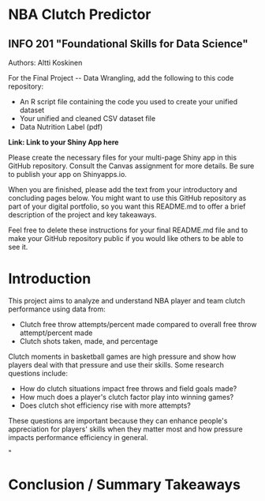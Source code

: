 # NBA Clutch Predictor
## INFO 201 "Foundational Skills for Data Science"

Authors: Altti Koskinen


For the Final Project -- Data Wrangling, add the following to this code repository:

* An R script file containing the code you used to create your unified dataset 
* Your unified and cleaned CSV dataset file
* Data Nutrition Label (pdf) 


**Link: Link to your Shiny App here**

Please create the necessary files for your multi-page Shiny app in this GitHub repository. Consult the Canvas assignment for more details. Be sure to publish your app on Shinyapps.io.

When you are finished, please add the text from your introductory and concluding pages below. You might want to use this GitHub repository as part of your digital portfolio, so you want this README.md to offer a brief description of the project and key takeaways.

Feel free to delete these instructions for your final README.md file and to make your GitHub repository public if you would like others to be able to see it. 

# Introduction

<p>This project aims to analyze and understand NBA player and team clutch performance using data from:</p>
      <ul>
        <li>Clutch free throw attempts/percent made compared to overall free throw attempt/percent made</li>
        <li>Clutch shots taken, made, and percentage</li>
      </ul>
      <p>Clutch moments in basketball games are high pressure and show how players deal with that pressure and use their skills. Some research questions include:</p>
      <ul>
        <li>How do clutch situations impact free throws and field goals made?</li>
        <li>How much does a player's clutch factor play into winning games?</li>
        <li>Does clutch shot efficiency rise with more attempts?</li>
      </ul>
      <p>These questions are important because they can enhance people's appreciation for players' skills when they matter most and how pressure impacts performance efficiency in general.</p>"



# Conclusion / Summary Takeaways

